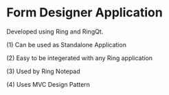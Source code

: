 Form Designer Application
=========================

Developed using Ring and RingQt.

(1) Can be used as Standalone Application 

(2) Easy to be integerated with any Ring application

(3) Used by Ring Notepad 

(4) Uses MVC Design Pattern
